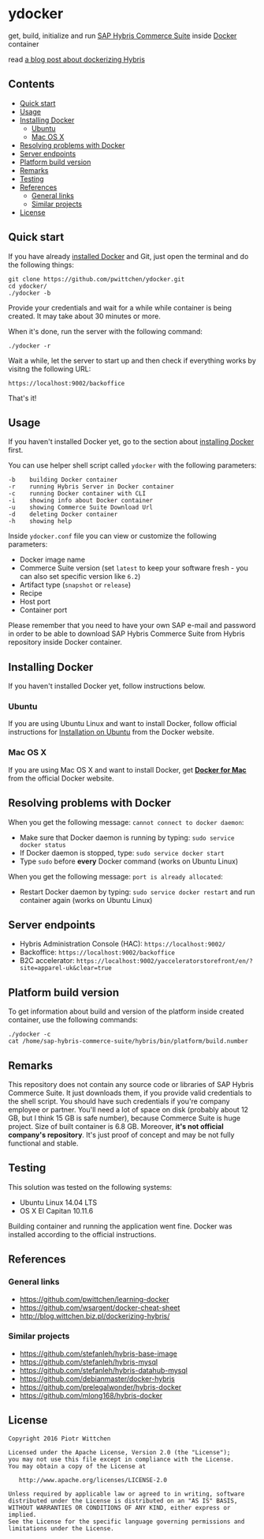 ydocker
=======

get, build, initialize and run [SAP Hybris Commerce Suite](https://www.hybris.com/en/commerce) inside [Docker](https://www.docker.com/) container

read [a blog post about dockerizing Hybris](http://blog.wittchen.biz.pl/dockerizing-hybris/)

Contents
--------
- [Quick start](#quick-start)
- [Usage](#usage)
- [Installing Docker](#installing-docker)
  - [Ubuntu](#ubuntu)
  - [Mac OS X](#mac-os-x)
- [Resolving problems with Docker](#resolving-problems-with-docker)
- [Server endpoints](#server-endpoints)
- [Platform build version](#platform-build-version)
- [Remarks](#remarks)
- [Testing](#testing)
- [References](#references)
  - [General links](#general-links)
  - [Similar projects](#similar-projects)
- [License](#license)

Quick start
-----------

If you have already [installed Docker](#installing-docker) and Git, just open the terminal and do the following things:

```shell
git clone https://github.com/pwittchen/ydocker.git
cd ydocker/
./ydocker -b
```

Provide your credentials and wait for a while while container is being created. It may take about 30 minutes or more.

When it's done, run the server with the following command:

```shell
./ydocker -r
```

Wait a while, let the server to start up and then check if everything works by visitng the following URL:

```
https://localhost:9002/backoffice
```

That's it!

Usage
-----

If you haven't installed Docker yet, go to the section about [installing Docker](#installing-docker) first.

You can use helper shell script called `ydocker` with the following parameters:

```
-b    building Docker container
-r    running Hybris Server in Docker container
-c    running Docker container with CLI
-i    showing info about Docker container
-u    showing Commerce Suite Download Url
-d    deleting Docker container
-h    showing help
```

Inside `ydocker.conf` file you can view or customize the following parameters:
- Docker image name
- Commerce Suite version (set `latest` to keep your software fresh - you can also set specific version like `6.2`)
- Artifact type (`snapshot` or `release`)
- Recipe
- Host port
- Container port

Please remember that you need to have your own SAP e-mail and password
in order to be able to download SAP Hybris Commerce Suite from Hybris repository inside Docker container.

Installing Docker
-----------------

If you haven't installed Docker yet, follow instructions below.

### Ubuntu

If you are using Ubuntu Linux and want to install Docker, follow official instructions for [Installation on Ubuntu](https://docs.docker.com/engine/installation/linux/ubuntulinux/) from the Docker website.

### Mac OS X

If you are using Mac OS X and want to install Docker, get [**Docker for Mac**](https://docs.docker.com/docker-for-mac/) from the official Docker website.

Resolving problems with Docker
------------------------------

When you get the following message: `cannot connect to docker daemon`:
- Make sure that Docker daemon is running by typing: `sudo service docker status`
- If Docker daemon is stopped, type: `sudo service docker start`
- Type `sudo` before **every** Docker command (works on Ubuntu Linux)

When you get the following message: `port is already allocated`:
- Restart Docker daemon by typing: `sudo service docker restart` and run container again (works on Ubuntu Linux)

Server endpoints
----------------
- Hybris Administration Console (HAC): `https://localhost:9002/`
- Backoffice: `https://localhost:9002/backoffice`
- B2C accelerator: `https://localhost:9002/yacceleratorstorefront/en/?site=apparel-uk&clear=true`

Platform build version
----------------------

To get information about build and version of the platform inside created container, use the following commands:

```
./ydocker -c
cat /home/sap-hybris-commerce-suite/hybris/bin/platform/build.number
```

Remarks
-------

This repository does not contain any source code or libraries of SAP Hybris Commerce Suite.
It just downloads them, if you provide valid credentials to the shell script.
You should have such credentials if you're company employee or partner.
You'll need a lot of space on disk (probably about 12 GB, but I think 15 GB is safe number), because Commerce Suite is huge project. Size of built container is 6.8 GB.
Moreover, **it's not official company's repository**.
It's just proof of concept and may be not fully functional and stable.

Testing
-------

This solution was tested on the following systems:
- Ubuntu Linux 14.04 LTS
- OS X El Capitan 10.11.6

Building container and running the application went fine. Docker was installed according to the official instructions.

References
----------

### General links
- https://github.com/pwittchen/learning-docker
- https://github.com/wsargent/docker-cheat-sheet
- http://blog.wittchen.biz.pl/dockerizing-hybris/

### Similar projects
- https://github.com/stefanleh/hybris-base-image
- https://github.com/stefanleh/hybris-mysql
- https://github.com/stefanleh/hybris-datahub-mysql
- https://github.com/debianmaster/docker-hybris
- https://github.com/prelegalwonder/hybris-docker
- https://github.com/mlong168/hybris-docker

License
-------

    Copyright 2016 Piotr Wittchen

    Licensed under the Apache License, Version 2.0 (the "License");
    you may not use this file except in compliance with the License.
    You may obtain a copy of the License at

       http://www.apache.org/licenses/LICENSE-2.0

    Unless required by applicable law or agreed to in writing, software
    distributed under the License is distributed on an "AS IS" BASIS,
    WITHOUT WARRANTIES OR CONDITIONS OF ANY KIND, either express or implied.
    See the License for the specific language governing permissions and
    limitations under the License.
